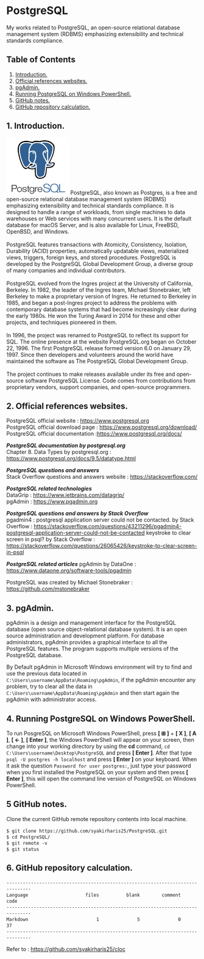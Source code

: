 # PostgreSQL
My works related to PostgreSQL, an open-source relational database management system (RDBMS) emphasizing extensibility and technical standards compliance.

## Table of Contents
1. [Introduction.](#introduction)
2. [Official references websites.](#references)
3. [pgAdmin.](#pgadmin)
4. [Running PostgreSQL on Windows PowerShell.](#windowscommand)
5. [GitHub notes.](#github)
6. [GitHub repository calculation.](#calculation)

<a name="introduction"></a>
## 1. Introduction.
<img src="postgresql.png" height="150"> 
PostgreSQL, also known as Postgres, is a free and open-source relational database management system (RDBMS) emphasizing extensibility and technical standards compliance. It is designed to handle a range of workloads, from single machines to data warehouses or Web services with many concurrent users. It is the default database for macOS Server, and is also available for Linux, FreeBSD, OpenBSD, and Windows.
<br /> <br />
PostgreSQL features transactions with Atomicity, Consistency, Isolation, Durability (ACID) properties, automatically updatable views, materialized views, triggers, foreign keys, and stored procedures. PostgreSQL is developed by the PostgreSQL Global Development Group, a diverse group of many companies and individual contributors.
<br /> <br />
PostgreSQL evolved from the Ingres project at the University of California, Berkeley. In 1982, the leader of the Ingres team, Michael Stonebraker, left Berkeley to make a proprietary version of Ingres. He returned to Berkeley in 1985, and began a post-Ingres project to address the problems with contemporary database systems that had become increasingly clear during the early 1980s. He won the Turing Award in 2014 for these and other projects, and techniques pioneered in them.
<br /> <br />
In 1996, the project was renamed to PostgreSQL to reflect its support for SQL. The online presence at the website PostgreSQL.org began on October 22, 1996. The first PostgreSQL release formed version 6.0 on January 29, 1997. Since then developers and volunteers around the world have maintained the software as The PostgreSQL Global Development Group.
<br /> <br />
The project continues to make releases available under its free and open-source software PostgreSQL License. Code comes from contributions from proprietary vendors, support companies, and open-source programmers.

<a name="references"></a>
## 2. Official references websites.
PostgreSQL official website : https://www.postgresql.org <br />
PostgreSQL official download page : https://www.postgresql.org/download/ <br />
PostgreSQL official documentation :https://www.postgresql.org/docs/ <br />

**_PostgreSQL documentation by postgresql.org_** <br />
Chapter 8. Data Types by postgresql.org : https://www.postgresql.org/docs/9.5/datatype.html <br />

**_PostgreSQL questions and answers_** <br />
Stack Overflow questions and answers website : https://stackoverflow.com/ <br />

**_PostgreSQL related technologies_** <br />
DataGrip : https://www.jetbrains.com/datagrip/ <br />
pgAdmin : https://www.pgadmin.org <br />

**_PostgreSQL questions and answers by Stack Overflow_** <br />
pgadmin4 : postgresql application server could not be contacted. by Stack Overflow : https://stackoverflow.com/questions/43211296/pgadmin4-postgresql-application-server-could-not-be-contacted
keystroke to clear screen in psql? by Stack Overflow : https://stackoverflow.com/questions/26065426/keystroke-to-clear-screen-in-psql <br />

**_PostgreSQL related articles_**
pgAdmin by DataOne : https://www.dataone.org/software-tools/pgadmin <br />

PostgreSQL was created by Michael Stonebraker : https://github.com/mstonebraker <br />

<a name="pgadmin"></a>
## 3. pgAdmin.
pgAdmin is a design and management interface for the PostgreSQL database (open source object-relational database system). It is an open source administration and development platform. For database administrators, pgAdmin provides a graphical interface to all the PostgreSQL features. The program supports multiple versions of the PostgreSQL database.

By Default pgAdmin in Microsoft Windows environment will try to find and use the previous data located in `C:\Users\username\AppData\Roaming\pgAdmin`, if the pgAdmin encounter any problem, try to clear all the data in `C:\Users\username\AppData\Roaming\pgAdmin` and then start again the pgAdmin with administrator access.

<a name="windowscommand"></a>
## 4. Running PostgreSQL on Windows PowerShell.
To run PosgreSQL on Microsoft Windows PowerShell, press **[ ⊞ ]** + **[ X ]**, **[ A ]**, **[ ← ]**, **[ Enter ]**, the Windows PowerShell will appear on your screen, then change into your working directory by using the **cd** command, `cd C:\Users\username\Desktop\PostgreSQL` and press **[ Enter ]**. After that type `psql -U postgres -h localhost` and press **[ Enter ]** on your keyboard. When it ask the question `Password for user postgres:`, just type your password when you first installed the PostgreSQL on your system and then press **[ Enter ]**, this will open the command line version of PostgreSQL on Windows PowerShell.
 
<a name="github"></a>
## 5 GitHub notes.
Clone the current GitHub remote repository contents into local machine.
```
$ git clone https://github.com/syakirharis25/PostgreSQL.git
$ cd PostgreSQL/
$ git remote -v
$ git status
```

<a name="calculation"></a>
## 6. GitHub repository calculation.
```
-------------------------------------------------------------------------------
Language                     files          blank        comment           code
-------------------------------------------------------------------------------
Markdown                         1              5              0             37
-------------------------------------------------------------------------------
```
Refer to : https://github.com/syakirharis25/cloc
